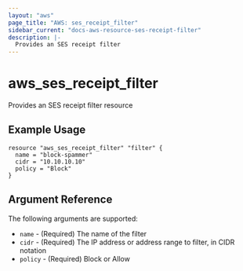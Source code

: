 ```yaml
---
layout: "aws"
page_title: "AWS: ses_receipt_filter"
sidebar_current: "docs-aws-resource-ses-receipt-filter"
description: |-
  Provides an SES receipt filter
---
```


# aws\_ses\_receipt_filter

Provides an SES receipt filter resource

## Example Usage

```
resource "aws_ses_receipt_filter" "filter" {
  name = "block-spammer"
  cidr = "10.10.10.10"
  policy = "Block"
}
```

## Argument Reference

The following arguments are supported:

* `name` - (Required) The name of the filter
* `cidr` - (Required) The IP address or address range to filter, in CIDR notation
* `policy` - (Required) Block or Allow
